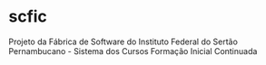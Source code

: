 # scfic
Projeto da Fábrica de Software do Instituto Federal do Sertão Pernambucano - Sistema dos Cursos Formação Inicial Continuada
